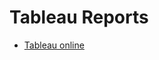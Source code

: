 # Tableau Reports

* [Tableau online](https://public.tableau.com/profile/deepa4219#!/vizhome/BuildingSeattle_564/BuildingSeattle)
